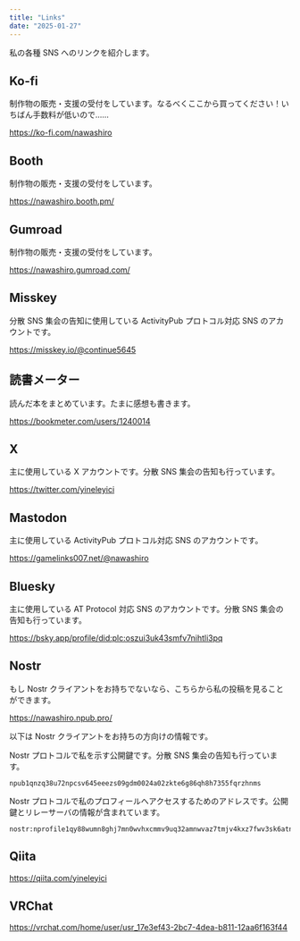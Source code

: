 ```yaml
---
title: "Links"
date: "2025-01-27"
---
```


私の各種 SNS へのリンクを紹介します。

## Ko-fi

制作物の販売・支援の受付をしています。なるべくここから買ってください！いちばん手数料が低いので……

https://ko-fi.com/nawashiro

## Booth

制作物の販売・支援の受付をしています。

https://nawashiro.booth.pm/

## Gumroad

制作物の販売・支援の受付をしています。

https://nawashiro.gumroad.com/

## Misskey

分散 SNS 集会の告知に使用している ActivityPub プロトコル対応 SNS のアカウントです。

https://misskey.io/@continue5645

## 読書メーター

読んだ本をまとめています。たまに感想も書きます。

https://bookmeter.com/users/1240014

## X

主に使用している X アカウントです。分散 SNS 集会の告知も行っています。

https://twitter.com/yineleyici

## Mastodon

主に使用している ActivityPub プロトコル対応 SNS のアカウントです。

https://gamelinks007.net/@nawashiro

## Bluesky

主に使用している AT Protocol 対応 SNS のアカウントです。分散 SNS 集会の告知も行っています。

https://bsky.app/profile/did:plc:oszui3uk43smfv7nihtli3pq

## Nostr

もし Nostr クライアントをお持ちでないなら、こちらから私の投稿を見ることができます。

https://nawashiro.npub.pro/

以下は Nostr クライアントをお持ちの方向けの情報です。

Nostr プロトコルで私を示す公開鍵です。分散 SNS 集会の告知も行っています。

```
npub1qnzq38u72npcsv645eeezs09gdm0024a02zkte6g86qh8h7355fqrzhnms
```

Nostr プロトコルで私のプロフィールへアクセスするためのアドレスです。公開鍵とリレーサーバの情報が含まれています。

```
nostr:nprofile1qy88wumn8ghj7mn0wvhxcmmv9uq32amnwvaz7tmjv4kxz7fwv3sk6atn9e5k7tcpramhxue69uhkummnw3ez6un9d3shjtnwda4k7arpwfhjucm0d5hszxthwden5te0dehhxarj9enx2erfwejhyum99e48qtcppemhxue69uhhjctzw5hx6ef0qyshwumn8ghj7un9d3shjtt2wqhxummnw3ezuamfwfjkgmn9wshx5up0qyv8wumn8ghj7mn0wd68ytngdak8jcn9vyhxxmmd9uqzqpxypz0eu4xr3qe4tfnnj9q72smk774t6759vhn5s05pw00arfgju8fxry
```

## Qiita

https://qiita.com/yineleyici

## VRChat

https://vrchat.com/home/user/usr_17e3ef43-2bc7-4dea-b811-12aa6f163f44
